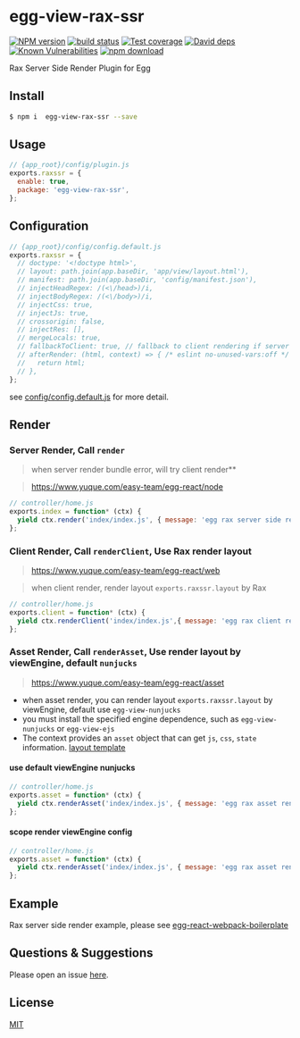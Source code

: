 # egg-view-rax-ssr

[![NPM version][npm-image]][npm-url]
[![build status][travis-image]][travis-url]
[![Test coverage][codecov-image]][codecov-url]
[![David deps][david-image]][david-url]
[![Known Vulnerabilities][snyk-image]][snyk-url]
[![npm download][download-image]][download-url]

[npm-image]: https://img.shields.io/npm/v/egg-view-rax-ssr.svg?style=flat-square
[npm-url]: https://npmjs.org/package/egg-view-rax-ssr
[travis-image]: https://img.shields.io/travis/easy-team/egg-view-rax-ssr.svg?style=flat-square
[travis-url]: https://travis-ci.org/easy-team/egg-view-rax-ssr
[codecov-image]: https://img.shields.io/codecov/c/github/easy-team/egg-view-rax-ssr.svg?style=flat-square
[codecov-url]: https://codecov.io/github/easy-team/egg-view-rax-ssr?branch=master
[david-image]: https://img.shields.io/david/easy-team/egg-view-rax-ssr.svg?style=flat-square
[david-url]: https://david-dm.org/easy-team/egg-view-rax-ssr
[snyk-image]: https://snyk.io/test/npm/egg-view-rax-ssr/badge.svg?style=flat-square
[snyk-url]: https://snyk.io/test/npm/egg-view-rax-ssr
[download-image]: https://img.shields.io/npm/dm/egg-view-rax-ssr.svg?style=flat-square
[download-url]: https://npmjs.org/package/egg-view-rax-ssr

Rax Server Side Render Plugin for Egg

## Install

```bash
$ npm i  egg-view-rax-ssr --save
```

## Usage

```js
// {app_root}/config/plugin.js
exports.raxssr = {
  enable: true,
  package: 'egg-view-rax-ssr',
};
```

## Configuration

```js
// {app_root}/config/config.default.js
exports.raxssr = {
  // doctype: '<!doctype html>',
  // layout: path.join(app.baseDir, 'app/view/layout.html'),
  // manifest: path.join(app.baseDir, 'config/manifest.json'),
  // injectHeadRegex: /(<\/head>)/i,
  // injectBodyRegex: /(<\/body>)/i,
  // injectCss: true,
  // injectJs: true,
  // crossorigin: false,
  // injectRes: [],
  // mergeLocals: true,
  // fallbackToClient: true, // fallback to client rendering if server render failed
  // afterRender: (html, context) => { /* eslint no-unused-vars:off */
  //   return html;
  // },
};
```

see [config/config.default.js](config/config.default.js) for more detail.


## Render

### Server Render, Call `render`

> when server render bundle error, will try client render**

> https://www.yuque.com/easy-team/egg-react/node

```js
// controller/home.js
exports.index = function* (ctx) {
  yield ctx.render('index/index.js', { message: 'egg rax server side render'});
};
```

### Client Render, Call `renderClient`, Use Rax render layout

> https://www.yuque.com/easy-team/egg-react/web

> when client render, render layout `exports.raxssr.layout` by Rax

```js
// controller/home.js
exports.client = function* (ctx) {
  yield ctx.renderClient('index/index.js',{ message: 'egg rax client render'});
};
```

### Asset Render, Call `renderAsset`, Use render layout by viewEngine, default `nunjucks`

> https://www.yuque.com/easy-team/egg-react/asset

- when asset render, you can render layout `exports.raxssr.layout` by viewEngine, default use `egg-view-nunjucks`
- you must install the specified engine dependence, such as `egg-view-nunjucks` or `egg-view-ejs`
- The context provides an `asset` object that can get `js`, `css`, `state` information. [layout template](https://www.yuque.com/easy-team/egg-react/asset)

#### use default viewEngine nunjucks

```js
// controller/home.js
exports.asset = function* (ctx) {
  yield ctx.renderAsset('index/index.js', { message: 'egg rax asset render'});
};
```

#### scope render viewEngine config

```js
// controller/home.js
exports.asset = function* (ctx) {
  yield ctx.renderAsset('index/index.js', { message: 'egg rax asset render'}, { viewEngine: 'ejs' });
};
```

## Example

Rax server side render example, please see [egg-react-webpack-boilerplate](https://github.com/easy-team/egg-react-webpack-boilerplate/tree/rax)

## Questions & Suggestions

Please open an issue [here](https://github.com/easy-team/egg-react-webpack-boilerplate/issues).

## License

[MIT](LICENSE)
